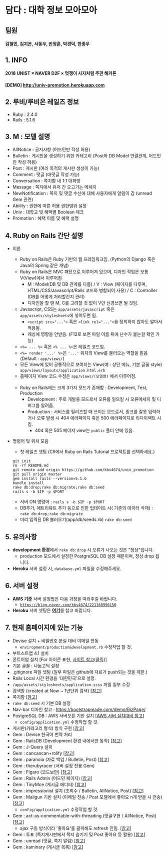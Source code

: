 # 담다 : 대학 정보 모아모아


## 팀원
#### 김철민, 김지은, 서동우, 반정훈, 박경덕, 한종우


## 1. INFO
#### 2018 UNIST × NAVER D2F × 멋쟁이 사자처럼 주관 해커톤
#### [DEMO] http://univ-promotion.herokuapp.com


## 2. 루비/루비온 레일즈 정보
* Ruby : 2.4.0
* Rails : 5.1.6


## 3. M : 모델 설명
* AllNotice : 공지사항 (어드민만 작성 허용)
* Bulletin : 게시만을 생성하기 위한 카테고리 (Post와 DB Model 연결관계, 어드민만 작성 허용)
* Post : 게시판 (여러 목적의 게시판 생성이 가능)
* Comment : 댓글 (대댓글 작성 가능)
* Conversation : 쪽지함 내 1:1 대화방
* Message : 쪽지에서 유저 간 오고가는 메세지
* NewNotification : 쪽지 및 댓글 수신에 대해 사용자에게 알림이 감 (unread Gem 관련)
* Ability : 권한에 따른 허용 권한범위 설정
* Univ : 대학교 및 혜택별 Boolean 체크
* Promotion : 혜택 이름 및 혜택 설명


## 4. Ruby on Rails 간단 설명
* 이론
    * Ruby on Rails은 Ruby 기반의 웹 프레임워크임. (Python의 Django 혹은 Java의 Spring 같은 개념)
    * Ruby on Rails은 MVC 패턴으로 이루어져 있으며, 디자인 작업은 보통 V(View)에서 이루어짐
        * M : Model(DB 및 DB 관계를 다룸) / V : View (페이지를 다루며, HTML/CSS/Javascript/Rails 코드와 병합되어 사용) / C : Controller (DB를 어떻게 처리할건지 관리)
        * 디자인을 할 땐 M, C를 고려할 것 없이 V만 신경쓰면 될 것임.
    * Javascript, CSS는 ```app/assets/javascript``` 혹은 ```app/assets/stylesheets```에 넣어두면 됨.
        * ```<script src="...">``` 혹은 ```<link rel="...">```을 정의하지 않아도 알아서 적용됨.
        * 캐싱에 영향을 안받음. (F12로 보면 파일 이름 뒤에 난수가 붙는걸 확인 가능)
    * ```<%= ... %>``` 혹은 ```<% ... %>```은 레일즈 코드임.
    * ```<%= render '...' %>```은 ```'...'``` 위치의 View를 불러오는 역할을 맡음 (Default : ```app/views/```)
    * 모든 View에 있어 공통적으로 보여지는 View(예 : 상단 메뉴, 기본 글꼴 style) ```app/views/layouts/application.html.erb``` 
    * 홈페이지 View 코드 수정은 ```app/views/(모델명)``` 에서 이루어짐.<br/><br/>
    * Ruby on Rails에는 크게 3가지 모드가 존재함 : Development, Test, Production
        * Development : 주로 개발용 모드로서 오류를 일으킬 시 오류메세지 및 디버그를 알려줌.
        * Production : 서비스를 릴리즈할 때 쓰이는 모드로서, 링크를 잘못 입력하거나 오류 발생 시 404 에러페이지 혹은 500 에러페이지로 리다이렉트 시킴.
            * 404 혹은 505 페이지 view는 ```public``` 폴더 안에 있음.

* 명령어 및 위치 모음
    * 첫 레일즈 셋팅 (C9에서 Ruby on Rails Tutorial 프로젝트를 선택하세요.)
    ```
    git init
    rm -rf README.md
    git remote add origin https://github.com/kbs4674/univ_promotion
    git pull origin master
    gem install rails --version=5.1.6
    bundle install
    rake db:drop;rake db:migrate;rake db:seed
    rails s -b $IP -p $PORT
    ```
    * 서버 ON 명령어 : ```rails s -b $IP -p $PORT```
    * DB추가, 애트리뷰트 추가 등으로 인한 업데이트 시( 기존의 데이터 삭제) : ```rake db:drop;rake db:migrate```
    * 미리 입력된 DB 불러오기(app/db/seeds.rb) ```rake db:seed```
    

## 5. 유의사항
* <b>development 환경</b>에서 ```rake db:drop``` 시 오류가 나오는 것은 "정상"입니다.
    * production 모드에서 설정한 PostgreSQL DB 설정 때문이며, 정상 drop 됩니다.
* <b>Heroku</b> 서버 설정 시, ```database.yml``` 파일을 수정해주세요.


## 6. 서버 설정
* <b>AWS 기준</b> 서버 설정법은 다음 과정을 따라주길 바랍니다.
    * <a href="https://blog.naver.com/kbs4674/221168996150" target="_blank">```https://blog.naver.com/kbs4674/221168996150```</a>
* <b>Heroku</b> 서버 셋팅은 <a href="http://wantknow.tistory.com/61" target="_blank"><b>여기</b></a>를 참고 바랍니다.


## 7. 현재 홈페이지에 있는 기능
* Devise 설치 + 비밀번호 분실 대비 이메일 연동
    * ```enviropment/production&development.rb``` 수정작업 할 것.
* 부트스트랩 4.1 설치
* 폰트어썸 설치 [For 아이콘 표현, <a href="https://fontawesome.com/icons" target="_blank">사이트 참고(클릭)</a>]
* 기본 글꼴 : 나눔고딕 설정
* .gitignore 파일 셋팅 (일부 파일은 github에 자료가 push되는 것을 제한.)
* Rails Local 시간 환경을 '대한민국'으로 설정.
* ```/app/assets/stylesheets/application.scss``` 파일 일부 수정
* 검색창 (created at Now ~ 1년단위 검색) [<a href="https://blog.naver.com/kbs4674/221379111562" target="_blank">참고</a>]
* 쪽지함 [<a href="https://blog.naver.com/kbs4674/221236300834" target="_blank">참고</a>]
* ```rake db:seed``` 시 기본 DB 설정
* Nav-bar 디자인 참고 : https://bootstrapmade.com/demo/BizPage/
* PostgreSQL DB : AWS 서버오픈 기반 설치 [<a href="https://blog.naver.com/kbs4674/221077775973" target="_blank">AWS 서버 설치대비 참고</a>]
    * ```config/application.yml``` 수정작업 할 것.
* 게시판(카테고리 형식) 방식 구현 [<a href="https://blog.naver.com/kbs4674/221380526245" target="_blank">참고</a>]
* Gem : Devise 한국어 번역 처리
* Gem : RailsDB (Development 환경 내에서만 동작) [<a href="https://blog.naver.com/kbs4674/221052908122" target="_blank">참고</a>]
* Gem : J-Query 설치
* Gem : cancancan+rolify [<a href="https://blog.naver.com/kbs4674/221069915874" target="_blank">참고</a>]
* Gem : paranoia (자료 백업 / Bulletin, Post) [<a href="https://blog.naver.com/kbs4674/221052897085" target="_blank">참고</a>]
* Gem : therubyracer (서버 설정 전용 Gem)
* Gem : Figaro (코드보안) [<a href="https://blog.naver.com/kbs4674/221191136195" target="_blank">참고</a>]
* Gem : Rails Admin (어드민 페이지) [<a href="https://blog.naver.com/kbs4674/221187526054" target="_blank">참고</a>]
* Gem : TinyMce (게시글 에디터) [<a href="https://blog.naver.com/kbs4674/221012826088" target="_blank">참고</a>]
* Gem : impressionist 설치 (조회수 / Bulletin, AllNotice, Post) [<a href="https://blog.naver.com/kbs4674/221042620689" target="_blank">참고</a>]
* Gem : Mailgun 기반 설치 (이메일 전송 / Post 모델에서 좋아요 n개 받을 시 전송) [<a href="https://blog.naver.com/kbs4674/221386948816" target="_blank">참고</a>]
    * ```config/application.yml``` 수정작업 할 것.
* Gem : act-as-commentable-with-threading (댓글구현 / AllNotice, Post) [<a href="https://blog.naver.com/kbs4674/221182443309" target="_blank">참고</a>]
    * ajax 구동 방식이라 '좋아요'를 클릭해도 refresh 안됨. [<a href="https://stackoverflow.com/a/34011958" target="_blank">참고</a>]
* Gem : 투표 (쪽지게시판에서 쪽지 숨기기 및 Post 좋아요 등 활용) [<a href="https://blog.naver.com/kbs4674/221173415422" target="_blank">참고</a>]
* Gem : unread (댓글, 쪽지 알림) [<a href="https://blog.naver.com/kbs4674/221174702377" target="_blank">참고</a>]
* Gem : kaminary (게시글 목록) [<a href="https://blog.naver.com/kbs4674/221067158208" target="_blank">참고</a>]
